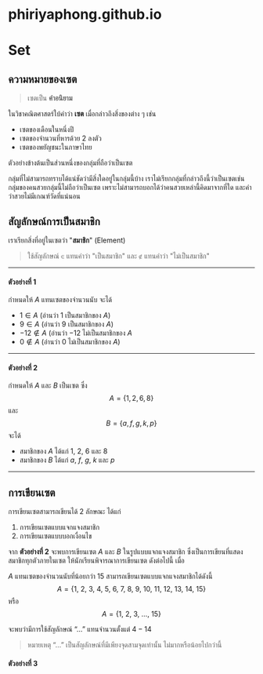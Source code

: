 # phiriyaphong.github.io
# Set
## ความหมายของเซต
> เซตเป็น **คำอนิยาม** 

ในวิชาคณิตศาสตร์ใบ้คำว่า **เซต** เมื่อกล่าวถึงสิ่งของต่าง ๆ เช่น
* เซตของเดือนในหนึ่งปี
* เซตของจำนวนที่หารด้วย 2 ลงตัว
* เซตของพยัญชนะในภาษาไทย

ตัวอย่างข้างต้นเป็นส่วนหนึ่งของกลุ่มที่ถือว่าเป็นเซต

กลุ่มที่ไม่สามารถทราบได้แน่ชัดว่ามีสิ่งใดอยู่ในกลุ่มนี้บ้าง เราไม่เรียกกลุ่มที่กล่าวถึงนี้ว่าเป็นเซตเช่น กลุ่มของคนสวยกลุ่มนี้ไม่ถือว่าเป็นเซต เพราะไม่สามารถบอกได้ว่าคนสวยเหล่านี้คิดมาจากที่ใด และคำว่าสวยไม่มีเกณฑ์วัดที่แน่นอน

## สัญลักษณ์การเป็นสมาชิก
เราเรียกสิ่งที่อยู่ในเซตว่า "**สมาชิก**" (Element) 
> ใช้สัญลักษณ์ $\in$ แทนคำว่า "เป็นสมาชิก" และ $\notin$ แทนคำว่า "ไม่เป็นสมาชิก"


---


#### ตัวอย่างที่ 1 
กำหนดให้ $A$ แทนเซตของจำนวนนับ จะได้
- $1 \in A$ (อ่านว่า $1$ เป็นสมาชิกของ $A$)
- $9 \in A$ (อ่านว่า $9$ เป็นสมาชิกของ $A$)
- $-12 \notin A$ (อ่านว่า  $-12$ ไม่เป็นสมาชิกของ $A$
- $0 \notin A$ (อ่านว่า $0$ ไม่เป็นสมาชิกของ $A$)

---

#### ตัวอย่างที่ 2
กำหนดให้ $A$ และ $B$ เป็นเซต ซึ่ง
$$
A = \{1, 2, 6, 8\}
$$
และ
$$
B = \{a, f, g, k, p\}
$$
จะได้

- สมาชิกของ $A$ ได้แก่ $1, \ 2, \ 6$ และ $8$
- สมาชิกของ $B$ ได้แก่ $a, \ f, \ g, \ k$ และ $p$


---
## การเขียนเซต
การเขียนเซตสามารถเขียนได้ 2 ลักษณะ ได้แก่
1. การเขียนเซตแบบแจกแจงสมาชิก
2. การเขียนเซตแบบบอกเงื่อนไข

จาก **ตัวอย่างที่ 2** จะพบการเขียนเซต $A$ และ $B$ ในรูปแบบแจกแจงสมาชิก ซึ่งเป็นการเขียนที่แสดงสมาชิกทุกตัวภายในเซต ให้นักเรียนพิจารณาการเขียนเซต ดังต่อไปนี้ เมื่อ

$A$ แทนเซตของจำนวนนับที่น้อยกว่า 15 สามารถเขียนเซตแบบแจกแจงสมาชิกได้ดังนี้
$$
A =\{1,\ 2,\ 3,\ 4,\ 5,\ 6,\ 7,\ 8,\ 9,\ 10,\ 11,\ 12,\ 13,\ 14,\ 15\}
$$
หรือ
$$
A =\{1,\ 2,\ 3,\ \dots,\ 15\}
$$

จะพบว่ามีการใช้สัญลักษณ์ “$\dots$” แทนจำนวนตั้งแต่ $4 - 14$
> หมายเหตุ “$\dots$”  เป็นสัญลักษณ์ที่มีเพียงจุดสามจุดเท่านั้น ไม่มากหรือน้อยไปกว่านี้

#### ตัวอย่างที่ 3
